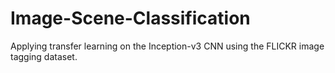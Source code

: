 # Image-Scene-Classification
Applying transfer learning on the Inception-v3 CNN using the FLICKR image tagging dataset.
